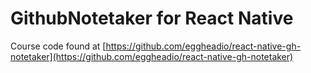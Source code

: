 # GithubNotetaker for React Native

Course code found at [https://github.com/eggheadio/react-native-gh-notetaker](https://github.com/eggheadio/react-native-gh-notetaker)
